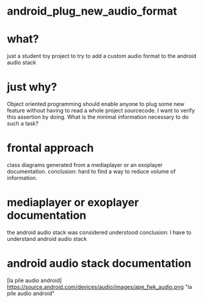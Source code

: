 # android_plug_new_audio_format
#  what? 
just a student toy project to try to add a custom audio format to the android audio stack
#  just why? 
Object oriented programming should enable anyone to plug some new feature without having to read a whole project sourcecode.
I want to verify this assertion by doing.
What is the minimal information necessary to do such a task?

# frontal approach 
class diagrams generated from a mediaplayer or an exoplayer documentation.
conclusion:  hard to find a way to reduce volume of information.

# mediaplayer or exoplayer documentation
the android audio stack was considered understood
conclusion: I have to understand android audio stack

# android audio stack documentation 
[la pile audio android] https://source.android.com/devices/audio/images/ape_fwk_audio.png "la pile audio android"
